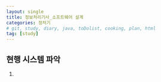 ```yaml
---
layout: single
title: 정보처리기사_소프트웨어 설계
categories: 정처기
# git, study, diary, java, toDolist, cooking, plan, html
tag: [study] 
---
```


## 현행 시스템 파악

1.